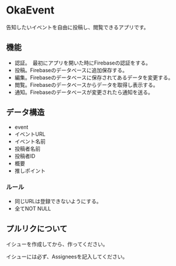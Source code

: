 # OkaEvent
告知したいイベントを自由に投稿し、閲覧できるアプリです。

## 機能
- 認証。　最初にアプリを開いた時にFirebaseの認証をする。
- 投稿。Firebaseのデータベースに追加保存する。
- 編集。Firebaseのデータベースに保存されてあるデータを変更する。
- 閲覧。Firebaseのデータベースからデータを取得し表示する。
- 通知。Firebaseのデータベースが変更されたら通知を送る。

## データ構造
- event
 - イベントURL
 - イベント名前
 - 投稿者名前
 - 投稿者ID
 - 概要
 - 推しポイント
 
### ルール
- 同じURLは登録できないようにする。
- 全てNOT NULL

## プルリクについて
イシューを作成してから、作ってください。

イシューには必ず、Assigneesを記入してください。
